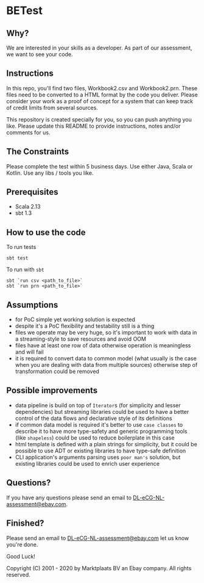 # BETest

## Why?

We are interested in your skills as a developer. As part of our assessment, we want to see your code.

## Instructions

In this repo, you'll find two files, Workbook2.csv and Workbook2.prn. These files need to be converted to a HTML format by the code you deliver. Please consider your work as a proof of concept for a system that can keep track of credit limits from several sources.

This repository is created specially for you, so you can push anything you like. Please update this README to provide instructions, notes and/or comments for us.

## The Constraints

Please complete the test within 5 business days. Use either Java, Scala or Kotlin. Use any libs / tools you like.

## Prerequisites

- Scala 2.13
- sbt 1.3

## How to use the code

To run tests
```
sbt test
```

To run with `sbt`
```
sbt `run csv <path_to_file>`
sbt `run prn <path_to_file>`
```

## Assumptions

- for PoC simple yet working solution is expected 
- despite it's a PoC flexibility and testability still is a thing
- files we operate may be very huge, so it's important to work with data in a streaming-style to save resources and
avoid OOM
- files have at least one row of data otherwise operation is meaningless and will fail
- it is required to convert data to common model (what usually is the case when you are dealing with data from multiple
sources) otherwise step of transformation could be removed

## Possible improvements

- data pipeline is build on top of `Iterator`s (for simplicity and lesser dependencies) but streaming libraries could be
used to have a better control of the data flows and declarative style of its definitions
- if common data model is required it's better to use `case classes` to describe it to have more type-safety
and generic programming tools (like `shapeless`) could be used to reduce boilerplate in this case
- html template is defined with a plain strings for simplicity, but it could be possible to use ADT or existing
libraries to have type-safe definition
- CLI application's arguments parsing uses `poor man's` solution, but existing libraries could be used to enrich user
experience

## Questions?

If you have any questions please send an email to DL-eCG-NL-assessment@ebay.com.

## Finished?

Please send an email to DL-eCG-NL-assessment@ebay.com let us know you're done.

Good Luck!


Copyright (C) 2001 - 2020 by Marktplaats BV an Ebay company. All rights reserved.
